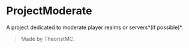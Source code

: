 # ProjectModerate
A project dedicated to moderate player realms or servers*(if possible)*.

> Made by TheoristMC.
